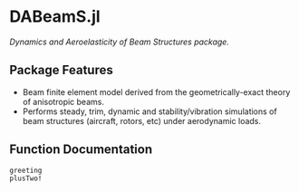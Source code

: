 # DABeamS.jl
*Dynamics and Aeroelasticity of Beam Structures package.*
## Package Features
- Beam finite element model derived from the geometrically-exact theory of anisotropic beams.
- Performs steady, trim, dynamic and stability/vibration simulations of beam structures (aircraft, rotors, etc) under aerodynamic loads.
## Function Documentation
```@docs
greeting
plusTwo!
```